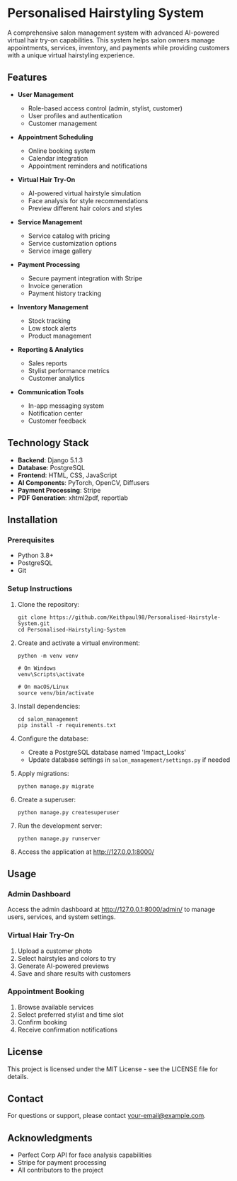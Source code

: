 # Personalised Hairstyling System

A comprehensive salon management system with advanced AI-powered virtual hair try-on capabilities. This system helps salon owners manage appointments, services, inventory, and payments while providing customers with a unique virtual hairstyling experience.

## Features

- **User Management**
  - Role-based access control (admin, stylist, customer)
  - User profiles and authentication
  - Customer management

- **Appointment Scheduling**
  - Online booking system
  - Calendar integration
  - Appointment reminders and notifications

- **Virtual Hair Try-On**
  - AI-powered virtual hairstyle simulation
  - Face analysis for style recommendations
  - Preview different hair colors and styles

- **Service Management**
  - Service catalog with pricing
  - Service customization options
  - Service image gallery

- **Payment Processing**
  - Secure payment integration with Stripe
  - Invoice generation
  - Payment history tracking

- **Inventory Management**
  - Stock tracking
  - Low stock alerts
  - Product management

- **Reporting & Analytics**
  - Sales reports
  - Stylist performance metrics
  - Customer analytics

- **Communication Tools**
  - In-app messaging system
  - Notification center
  - Customer feedback

## Technology Stack

- **Backend**: Django 5.1.3
- **Database**: PostgreSQL
- **Frontend**: HTML, CSS, JavaScript
- **AI Components**: PyTorch, OpenCV, Diffusers
- **Payment Processing**: Stripe
- **PDF Generation**: xhtml2pdf, reportlab

## Installation

### Prerequisites

- Python 3.8+
- PostgreSQL
- Git

### Setup Instructions

1. Clone the repository:
   ```
   git clone https://github.com/Keithpaul98/Personalised-Hairstyle-System.git
   cd Personalised-Hairstyling-System
   ```

2. Create and activate a virtual environment:
   ```
   python -m venv venv
   
   # On Windows
   venv\Scripts\activate
   
   # On macOS/Linux
   source venv/bin/activate
   ```

3. Install dependencies:
   ```
   cd salon_management
   pip install -r requirements.txt
   ```

4. Configure the database:
   - Create a PostgreSQL database named 'Impact_Looks'
   - Update database settings in `salon_management/settings.py` if needed

5. Apply migrations:
   ```
   python manage.py migrate
   ```

6. Create a superuser:
   ```
   python manage.py createsuperuser
   ```

7. Run the development server:
   ```
   python manage.py runserver
   ```

8. Access the application at http://127.0.0.1:8000/

## Usage

### Admin Dashboard

Access the admin dashboard at http://127.0.0.1:8000/admin/ to manage users, services, and system settings.

### Virtual Hair Try-On

1. Upload a customer photo
2. Select hairstyles and colors to try
3. Generate AI-powered previews
4. Save and share results with customers

### Appointment Booking

1. Browse available services
2. Select preferred stylist and time slot
3. Confirm booking
4. Receive confirmation notifications

## License

This project is licensed under the MIT License - see the LICENSE file for details.

## Contact

For questions or support, please contact [your-email@example.com](mailto:your-email@example.com).

## Acknowledgments

- Perfect Corp API for face analysis capabilities
- Stripe for payment processing
- All contributors to the project

